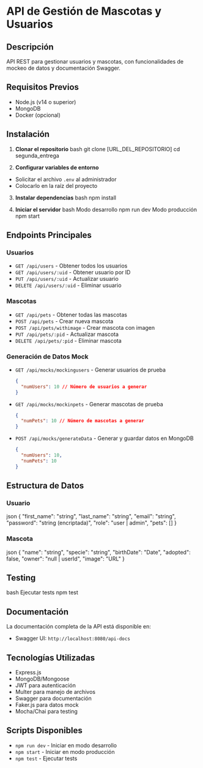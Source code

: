 # API de Gestión de Mascotas y Usuarios

## Descripción
API REST para gestionar usuarios y mascotas, con funcionalidades de mockeo de datos y documentación Swagger.

## Requisitos Previos
- Node.js (v14 o superior)
- MongoDB
- Docker (opcional)

## Instalación

1. **Clonar el repositorio**
bash
git clone [URL_DEL_REPOSITORIO]
cd segunda_entrega

2. **Configurar variables de entorno**
- Solicitar el archivo `.env` al administrador
- Colocarlo en la raíz del proyecto

3. **Instalar dependencias**
bash
npm install

4. **Iniciar el servidor**
bash
Modo desarrollo
npm run dev
Modo producción
npm start

## Endpoints Principales

### Usuarios
- `GET /api/users` - Obtener todos los usuarios
- `GET /api/users/:uid` - Obtener usuario por ID
- `PUT /api/users/:uid` - Actualizar usuario
- `DELETE /api/users/:uid` - Eliminar usuario

### Mascotas
- `GET /api/pets` - Obtener todas las mascotas
- `POST /api/pets` - Crear nueva mascota
- `POST /api/pets/withimage` - Crear mascota con imagen
- `PUT /api/pets/:pid` - Actualizar mascota
- `DELETE /api/pets/:pid` - Eliminar mascota

### Generación de Datos Mock
- `GET /api/mocks/mockingusers` - Generar usuarios de prueba
  ```json
  {
    "numUsers": 10 // Número de usuarios a generar
  }
  ```
- `GET /api/mocks/mockinpets` - Generar mascotas de prueba
  ```json
  {
    "numPets": 10 // Número de mascotas a generar
  }
  ```
- `POST /api/mocks/generateData` - Generar y guardar datos en MongoDB
  ```json
  {
    "numUsers": 10,
    "numPets": 10
  }
  ```

## Estructura de Datos

### Usuario
json
{
"first_name": "string",
"last_name": "string",
"email": "string",
"password": "string (encriptada)",
"role": "user | admin",
"pets": []
}

### Mascota
json
{
"name": "string",
"specie": "string",
"birthDate": "Date",
"adopted": false,
"owner": "null | userId",
"image": "URL"
}

## Testing
bash
Ejecutar tests
npm test

## Documentación
La documentación completa de la API está disponible en:
- Swagger UI: `http://localhost:8080/api-docs`

## Tecnologías Utilizadas
- Express.js
- MongoDB/Mongoose
- JWT para autenticación
- Multer para manejo de archivos
- Swagger para documentación
- Faker.js para datos mock
- Mocha/Chai para testing

## Scripts Disponibles
- `npm run dev` - Iniciar en modo desarrollo
- `npm start` - Iniciar en modo producción
- `npm test` - Ejecutar tests